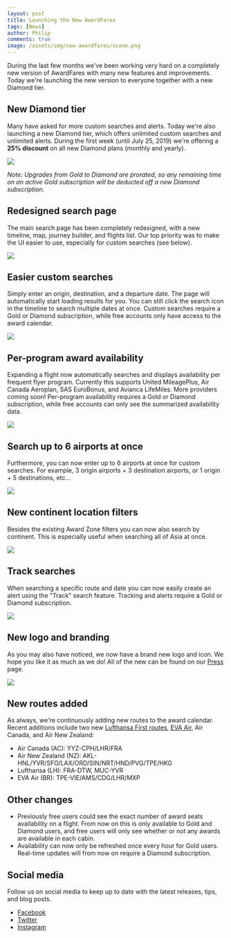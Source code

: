 ```yaml
---
layout: post
title: Launching the New AwardFares
tags: [News]
author: Philip
comments: true
image: /assets/img/new-awardfares/scene.png
---
```


During the last few months we've been working very hard on a completely new version of AwardFares with many new features and improvements. Today we're launching the new version to everyone together with a new Diamond tier.

## New Diamond tier
Many have asked for more custom searches and alerts. Today we're also launching a new Diamond tier, which offers unlimited custom searches and unlimited alerts. During the first week (until July 25, 2019) we're offering a **25% discount** on all new Diamond plans (monthly and yearly).

<img src="/assets/img/new-awardfares/diamond.png" class="" />

*Note: Upgrades from Gold to Diamond are prorated, so any remaining time on an active Gold subscription will be deducted off a new Diamond subscription.*

## Redesigned search page
The main search page has been completely redesigned, with a new timeline, map, journey builder, and flights list. Our top priority was to make the UI easier to use, especially for custom searches (see below).

<img src="/assets/img/new-awardfares/calendar.png" class="noborder" />

## Easier custom searches
Simply enter an origin, destination, and a departure date. The page will automatically start loading results for you. You can still click the search icon in the timeline to search multiple dates at once. Custom searches require a Gold or Diamond subscription, while free accounts only have access to the award calendar.

<img src="/assets/img/new-awardfares/search.png" class="noborder" />

## Per-program award availability
Expanding a flight now automatically searches and displays availability per frequent flyer program. Currently this supports United MileagePlus, Air Canada Aeroplan, SAS EuroBonus, and Avianca LifeMiles. More providers coming soon! Per-program availability requires a Gold or Diamond subscription, while free accounts can only see the summarized availability data.

<img src="/assets/img/new-awardfares/search-providers.png" class="" />

## Search up to 6 airports at once
Furthermore, you can now enter up to 6 airports at once for custom searches. For example, 3 origin airports + 3 destination airports, or 1 origin + 5 destinations, etc...

<img src="/assets/img/new-awardfares/search-multiple-airports.png" class="" />

## New continent location filters
Besides the existing Award Zone filters you can now also search by continent. This is especially useful when searching all of Asia at once.

<img src="/assets/img/new-awardfares/search-continents.png" class="" />

## Track searches
When searching a specific route and date you can now easily create an alert using the "Track" search feature. Tracking and alerts require a Gold or Diamond subscription.

<img src="/assets/img/new-awardfares/track.png" class="" />

## New logo and branding
As you may also have noticed, we now have a brand new logo and icon. We hope you like it as much as we do! All of the new can be found on our [Press](https://awardfares.com/press) page.

<img src="/assets/img/new-awardfares/new-brand.png" />

## New routes added
As always, we're continuously adding new routes to the award calendar. Recent additions include two new [Lufthansa First routes](https://blog.awardfares.com/lufthansa-first-routes-july-2019/), [EVA Air](https://blog.awardfares.com/eva-mxp-award-availability/), Air Canada, and Air New Zealand:
- Air Canada (AC): YYZ-CPH/LHR/FRA
- Air New Zealand (NZ): AKL-HNL/YVR/SFO/LAX/ORD/SIN/NRT/HND/PVG/TPE/HKG
- Lufthansa (LH): FRA-DTW, MUC-YVR
- EVA Air (BR): TPE-VIE/AMS/CDG/LHR/MXP

## Other changes
- Previously free users could see the exact number of award seats availability on a flight. From now on this is only available to Gold and Diamond users, and free users will only see whether or not any awards are available in each cabin.
- Availability can now only be refreshed once every hour for Gold users. Real-time updates will from now on require a Diamond subscription.

## Social media
Follow us on social media to keep up to date with the latest releases, tips, and blog posts.

- [Facebook](https://www.facebook.com/AwardFares)
- [Twitter](https://twitter.com/AwardFares)
- [Instagram](https://www.instagram.com/AwardFares)
